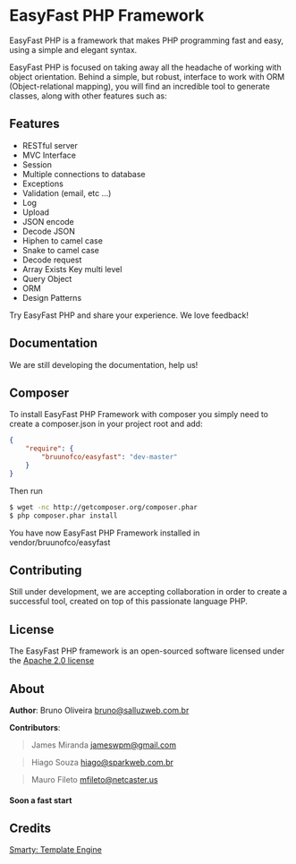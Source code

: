 # EasyFast PHP Framework

EasyFast PHP is a framework that makes PHP programming fast and easy, using a simple and elegant syntax.

EasyFast PHP is focused on taking away all the headache of working with object orientation. Behind a simple, but robust,   interface to work with ORM (Object-relational mapping), you will find an incredible tool to generate classes, along with  other features such as:

## Features
- RESTful server
- MVC Interface
- Session
- Multiple connections to database
- Exceptions
- Validation (email, etc ...)
- Log
- Upload
- JSON encode
- Decode JSON
- Hiphen to camel case
- Snake to camel case
- Decode request
- Array Exists Key multi level
- Query Object
- ORM
- Design Patterns

Try EasyFast PHP and share your experience. We love feedback!

## Documentation
We are still developing the documentation, help us!

## Composer

To install EasyFast PHP Framework with composer you simply need to create a composer.json in your project root and add:

```json
{
    "require": {
        "bruunofco/easyfast": "dev-master"
    }
}
```

Then run

```bash
$ wget -nc http://getcomposer.org/composer.phar
$ php composer.phar install
```

You have now EasyFast PHP Framework installed in vendor/bruunofco/easyfast

## Contributing
Still under development, we are accepting collaboration in order to create a successful tool, created on top of this passionate language PHP.

## License
The EasyFast PHP framework is an open-sourced software licensed under the [Apache 2.0 license](http://www.apache.org/licenses/LICENSE-2.0)

## About
**Author**: Bruno Oliveira <bruno@salluzweb.com.br>

**Contributors**: 

> James Miranda <jameswpm@gmail.com>

> Hiago Souza <hiago@sparkweb.com.br>

> Mauro Fileto <mfileto@netcaster.us>

#### Soon a fast start

## Credits
[Smarty: Template Engine](https://github.com/smarty-php/smarty)
